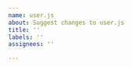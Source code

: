 ```yaml
---
name: user.js
about: Suggest changes to user.js
title: ''
labels: ''
assignees: ''

---
```


<!--
We value feedback in general, but we value feedback from informed users more. There is no need for you to be an expert to participate (most of us aren't), but we hope that you at least understand our decisions before questioning them. We discuss all changes openly, and we do not make changes lightly. So, if you don't understand why we decided to add/remove/change a certain pref, search the repo. The answer is most certainly here.

If some change we made took you by surprise (in the wrong way), remember that keeping track of changes is your responsibility. Watch the repo, read the changelogs, compare revisions as you update your copy of user.js, or use any other method you prefer.

Blank out this field before typing, or start typing after the next line.
-->
